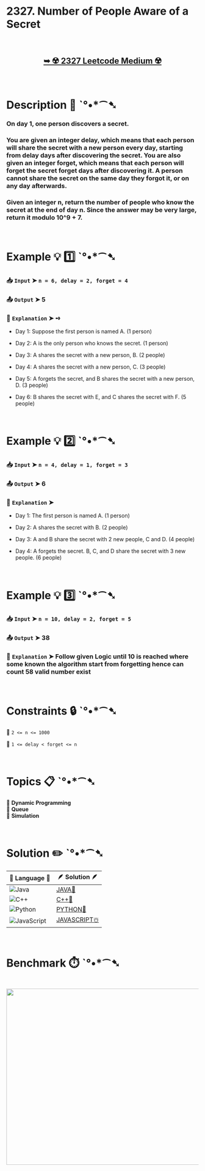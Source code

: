 # 2327. Number of People Aware of a Secret

</br>

<h2 align="center"> 

<a href="https://leetcode.com/problems/number-of-people-aware-of-a-secret/description/?envType=daily-question&envId=2025-09-09"><strong>➥ ☢️ 2327 Leetcode Medium ☢️ </strong></a>
</h2>

</br>

# Description 📜 ˋ°•*⁀➷

### On day 1, one person discovers a secret.

### You are given an integer delay, which means that each person will share the secret with a new person every day, starting from delay days after discovering the secret. You are also given an integer forget, which means that each person will forget the secret forget days after discovering it. A person cannot share the secret on the same day they forgot it, or on any day afterwards.

### Given an integer n, return the number of people who know the secret at the end of day n. Since the answer may be very large, return it modulo 10^9 + 7.

</br>

# Example 💡 1️⃣ ˋ°•*⁀➷

  ### 📥 `Input`  ➤ `n = 6, delay = 2, forget = 4`

  ### 📤 `Output`  ➤ 5

  ### 🔦 `Explanation`  ➤ ➺

  - Day 1: Suppose the first person is named A. (1 person)

  - Day 2: A is the only person who knows the secret. (1 person)

  - Day 3: A shares the secret with a new person, B. (2 people)

  - Day 4: A shares the secret with a new person, C. (3 people)

  - Day 5: A forgets the secret, and B shares the secret with a new person, D. (3 people)

  - Day 6: B shares the secret with E, and C shares the secret with F. (5 people)

</br>

# Example 💡 2️⃣ ˋ°•*⁀➷

  ### 📥 `Input` ➤ `n = 4, delay = 1, forget = 3`

  ### 📤 `Output`  ➤ 6

  ### 🔦 `Explanation` ➤
  
  - Day 1: The first person is named A. (1 person)

  - Day 2: A shares the secret with B. (2 people)

  - Day 3: A and B share the secret with 2 new people, C and D. (4 people)

  - Day 4: A forgets the secret. B, C, and D share the secret with 3 new people. (6 people)

</br>

# Example 💡 3️⃣ ˋ°•*⁀➷

  ### 📥 `Input` ➤ `n = 10, delay = 2, forget = 5`

  ### 📤 `Output`  ➤ 38

  ### 🔦 `Explanation`  ➤ Follow given Logic until 10 is reached where some known the algorithm start from forgetting hence can count 58 valid number exist

</br>

# Constraints 🔒 ˋ°•*⁀➷

🔹 `2 <= n <= 1000` </br>

🔹 `1 <= delay < forget <= n` </br>

</br>

# Topics 📋 ˋ°•*⁀➷

🔸 **Dynamic Programming** </br>
🔸 **Queue** </br>
🔸 **Simulation** </br>

</br>

# Solution ✏️ ˋ°•*⁀➷

| 📒 Language 📒  | 🪶 Solution 🪶 |
| ------------- | ------------- |
|  ![Java](https://img.shields.io/badge/java-%23ED8B00.svg?style=for-the-badge&logo=openjdk&logoColor=white)  | [JAVA🍁](https://github.com/Prakhar-002/LEETCODE/blob/main/%F0%9F%8D%84%20Daily%20Challenge%202025%20%F0%9F%8D%B3/%F0%9F%94%AC%20Examine%20Thoroughly%20%F0%9F%A7%AC/09%20Sep%20%F0%9F%8E%83/09%20-%2009%20-%202025%20---%202327.%20Number%20of%20People%20Aware%20of%20a%20Secret%20%E2%98%83%EF%B8%8F%20%F0%9F%8D%81%20%F0%9F%8D%B0%20%F0%9F%8E%B2/%F0%9F%8D%81JAVA%20-%202327.%20Number%20of%20People%20Aware%20of%20a%20Secret.java) |
|  ![C++](https://img.shields.io/badge/c++-%2300599C.svg?style=for-the-badge&logo=c%2B%2B&logoColor=white)  | [C++🎲](https://github.com/Prakhar-002/LEETCODE/blob/main/%F0%9F%8D%84%20Daily%20Challenge%202025%20%F0%9F%8D%B3/%F0%9F%94%AC%20Examine%20Thoroughly%20%F0%9F%A7%AC/09%20Sep%20%F0%9F%8E%83/09%20-%2009%20-%202025%20---%202327.%20Number%20of%20People%20Aware%20of%20a%20Secret%20%E2%98%83%EF%B8%8F%20%F0%9F%8D%81%20%F0%9F%8D%B0%20%F0%9F%8E%B2/%F0%9F%8E%B2CPP%20-%202327.%20Number%20of%20People%20Aware%20of%20a%20Secret.cpp)  |
|  ![Python](https://img.shields.io/badge/python-3670A0?style=for-the-badge&logo=python&logoColor=ffdd54)    | [PYTHON🍰](https://github.com/Prakhar-002/LEETCODE/blob/main/%F0%9F%8D%84%20Daily%20Challenge%202025%20%F0%9F%8D%B3/%F0%9F%94%AC%20Examine%20Thoroughly%20%F0%9F%A7%AC/09%20Sep%20%F0%9F%8E%83/09%20-%2009%20-%202025%20---%202327.%20Number%20of%20People%20Aware%20of%20a%20Secret%20%E2%98%83%EF%B8%8F%20%F0%9F%8D%81%20%F0%9F%8D%B0%20%F0%9F%8E%B2/%F0%9F%8D%B0PYTHON%20-%202327.%20Number%20of%20People%20Aware%20of%20a%20Secret.py) |
| ![JavaScript](https://img.shields.io/badge/javascript-%23323330.svg?style=for-the-badge&logo=javascript&logoColor=%23F7DF1E)   | [JAVASCRIPT☃️](https://github.com/Prakhar-002/LEETCODE/blob/main/%F0%9F%8D%84%20Daily%20Challenge%202025%20%F0%9F%8D%B3/%F0%9F%94%AC%20Examine%20Thoroughly%20%F0%9F%A7%AC/09%20Sep%20%F0%9F%8E%83/09%20-%2009%20-%202025%20---%202327.%20Number%20of%20People%20Aware%20of%20a%20Secret%20%E2%98%83%EF%B8%8F%20%F0%9F%8D%81%20%F0%9F%8D%B0%20%F0%9F%8E%B2/%E2%98%83%EF%B8%8FJAVASCRIPT%20-%202327.%20Number%20of%20People%20Aware%20of%20a%20Secret.js) |

</br>

# Benchmark ⏱️ ˋ°•*⁀➷

<h1  align="center" >

<img src ="https://github.com/user-attachments/assets/fed1e9b7-d46d-420b-bbef-0fb739ebbe6f" width = "700px" height="462px" />

</h1>
